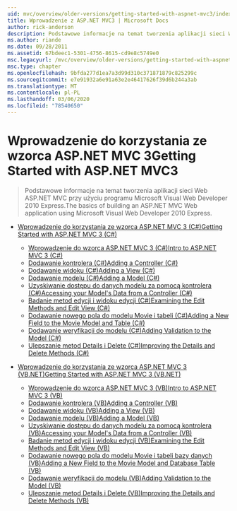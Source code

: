 ```yaml
---
uid: mvc/overview/older-versions/getting-started-with-aspnet-mvc3/index
title: Wprowadzenie z ASP.NET MVC3 | Microsoft Docs
author: rick-anderson
description: Podstawowe informacje na temat tworzenia aplikacji sieci Web ASP.NET MVC przy użyciu programu Microsoft Visual Web Developer 2010 Express.
ms.author: riande
ms.date: 09/28/2011
ms.assetid: 67bdeec1-5301-4756-8615-cd9e8c5749e0
msc.legacyurl: /mvc/overview/older-versions/getting-started-with-aspnet-mvc3
msc.type: chapter
ms.openlocfilehash: 9bfda277d1ea7a3d99d310c371871879c825299c
ms.sourcegitcommit: e7e91932a6e91a63e2e46417626f39d6b244a3ab
ms.translationtype: MT
ms.contentlocale: pl-PL
ms.lasthandoff: 03/06/2020
ms.locfileid: "78540650"
---
```

# <a name="getting-started-with-aspnet-mvc3"></a><span data-ttu-id="76a34-103">Wprowadzenie do korzystania ze wzorca ASP.NET MVC 3</span><span class="sxs-lookup"><span data-stu-id="76a34-103">Getting Started with ASP.NET MVC3</span></span>

> <span data-ttu-id="76a34-104">Podstawowe informacje na temat tworzenia aplikacji sieci Web ASP.NET MVC przy użyciu programu Microsoft Visual Web Developer 2010 Express.</span><span class="sxs-lookup"><span data-stu-id="76a34-104">The basics of building an ASP.NET MVC Web application using Microsoft Visual Web Developer 2010 Express.</span></span>

- [<span data-ttu-id="76a34-105">Wprowadzenie do korzystania ze wzorca ASP.NET MVC 3 (C#)</span><span class="sxs-lookup"><span data-stu-id="76a34-105">Getting Started with ASP.NET MVC 3 (C#)</span></span>](cs/index.md)

    - [<span data-ttu-id="76a34-106">Wprowadzenie do wzorca ASP.NET MVC 3 (C#)</span><span class="sxs-lookup"><span data-stu-id="76a34-106">Intro to ASP.NET MVC 3 (C#)</span></span>](cs/intro-to-aspnet-mvc-3.md)
    - [<span data-ttu-id="76a34-107">Dodawanie kontrolera (C#)</span><span class="sxs-lookup"><span data-stu-id="76a34-107">Adding a Controller (C#)</span></span>](cs/adding-a-controller.md)
    - [<span data-ttu-id="76a34-108">Dodawanie widoku (C#)</span><span class="sxs-lookup"><span data-stu-id="76a34-108">Adding a View (C#)</span></span>](cs/adding-a-view.md)
    - [<span data-ttu-id="76a34-109">Dodawanie modelu (C#)</span><span class="sxs-lookup"><span data-stu-id="76a34-109">Adding a Model (C#)</span></span>](cs/adding-a-model.md)
    - [<span data-ttu-id="76a34-110">Uzyskiwanie dostępu do danych modelu za pomocą kontrolera (C#)</span><span class="sxs-lookup"><span data-stu-id="76a34-110">Accessing your Model's Data from a Controller (C#)</span></span>](cs/accessing-your-models-data-from-a-controller.md)
    - [<span data-ttu-id="76a34-111">Badanie metod edycji i widoku edycji (C#)</span><span class="sxs-lookup"><span data-stu-id="76a34-111">Examining the Edit Methods and Edit View (C#)</span></span>](cs/examining-the-edit-methods-and-edit-view.md)
    - [<span data-ttu-id="76a34-112">Dodawanie nowego pola do modelu Movie i tabeli (C#)</span><span class="sxs-lookup"><span data-stu-id="76a34-112">Adding a New Field to the Movie Model and Table (C#)</span></span>](cs/adding-a-new-field.md)
    - [<span data-ttu-id="76a34-113">Dodawanie weryfikacji do modelu (C#)</span><span class="sxs-lookup"><span data-stu-id="76a34-113">Adding Validation to the Model (C#)</span></span>](cs/adding-validation-to-the-model.md)
    - [<span data-ttu-id="76a34-114">Ulepszanie metod Details i Delete (C#)</span><span class="sxs-lookup"><span data-stu-id="76a34-114">Improving the Details and Delete Methods (C#)</span></span>](cs/improving-the-details-and-delete-methods.md)
- [<span data-ttu-id="76a34-115">Wprowadzenie do korzystania ze wzorca ASP.NET MVC 3 (VB.NET)</span><span class="sxs-lookup"><span data-stu-id="76a34-115">Getting Started with ASP.NET MVC 3 (VB.NET)</span></span>](vb/index.md)

    - [<span data-ttu-id="76a34-116">Wprowadzenie do wzorca ASP.NET MVC 3 (VB)</span><span class="sxs-lookup"><span data-stu-id="76a34-116">Intro to ASP.NET MVC 3 (VB)</span></span>](vb/intro-to-aspnet-mvc-3.md)
    - [<span data-ttu-id="76a34-117">Dodawanie kontrolera (VB)</span><span class="sxs-lookup"><span data-stu-id="76a34-117">Adding a Controller (VB)</span></span>](vb/adding-a-controller.md)
    - [<span data-ttu-id="76a34-118">Dodawanie widoku (VB)</span><span class="sxs-lookup"><span data-stu-id="76a34-118">Adding a View (VB)</span></span>](vb/adding-a-view.md)
    - [<span data-ttu-id="76a34-119">Dodawanie modelu (VB)</span><span class="sxs-lookup"><span data-stu-id="76a34-119">Adding a Model (VB)</span></span>](vb/adding-a-model.md)
    - [<span data-ttu-id="76a34-120">Uzyskiwanie dostępu do danych modelu za pomocą kontrolera (VB)</span><span class="sxs-lookup"><span data-stu-id="76a34-120">Accessing your Model's Data from a Controller (VB)</span></span>](vb/accessing-your-models-data-from-a-controller.md)
    - [<span data-ttu-id="76a34-121">Badanie metod edycji i widoku edycji (VB)</span><span class="sxs-lookup"><span data-stu-id="76a34-121">Examining the Edit Methods and Edit View (VB)</span></span>](vb/examining-the-edit-methods-and-edit-view.md)
    - [<span data-ttu-id="76a34-122">Dodawanie nowego pola do modelu Movie i tabeli bazy danych (VB)</span><span class="sxs-lookup"><span data-stu-id="76a34-122">Adding a New Field to the Movie Model and Database Table (VB)</span></span>](vb/adding-a-new-field.md)
    - [<span data-ttu-id="76a34-123">Dodawanie weryfikacji do modelu (VB)</span><span class="sxs-lookup"><span data-stu-id="76a34-123">Adding Validation to the Model (VB)</span></span>](vb/adding-validation-to-the-model.md)
    - [<span data-ttu-id="76a34-124">Ulepszanie metod Details i Delete (VB)</span><span class="sxs-lookup"><span data-stu-id="76a34-124">Improving the Details and Delete Methods (VB)</span></span>](vb/improving-the-details-and-delete-methods.md)
